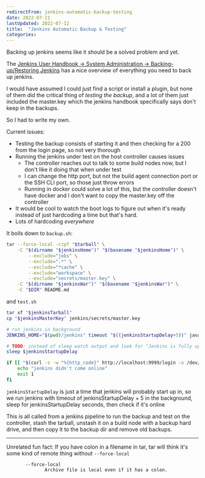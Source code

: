 ```yaml
---
redirectFrom: jenkins-automatic-backup-testing
date: 2022-07-11
lastUpdated: 2022-07-12
title:  "Jenkins Automatic Backup & Testing"
categories:
---
```


Backing up jenkins seems like it should be a solved problem and yet.

<!--excerpt-->

The [Jenkins User Handbook -> System Administration -> Backing-up/Restoring Jenkins](https://www.jenkins.io/doc/book/system-administration/backing-up/)  has a nice overview of everything you need to back up jenkins.

I would have assumed I could just find a script or install a plugin, but none of them did the critical thing of *testing the backup*, and a lot of them just included the master.key which the jenkins handbook specifically says don't keep in the backups.

So I had to write my own.


Current issues:
* Testing the backup consists of starting it and then checking for a 200 from the login page, so not very thorough
* Running the jenkins under test on the host controller causes issues
  * The controller reaches out to talk to some build nodes now, but I don't like it doing that when under test
  * I can change the http port, but not the build agent connection port or the SSH CLI port, so those just throw errors
  * Running in docker could solve a lot of this, but the controller doesn't have docker and I don't want to copy the master.key off the controller
* It would be cool to watch the boot logs to figure out when it's ready instead of just hardcoding a time but that's hard.
* Lots of hardcoding *everywhere*


It boils down to `backup.sh`:
```sh
tar --force-local -czpf "$tarball" \
    -C "$(dirname "$jenkinsHome")" "$(basename "$jenkinsHome")" \
        --exclude="jobs" \
        --exclude=".*" \
        --exclude="*cache" \
        --exclude="workspace" \
        --exclude="secrets/master.key" \
    -C "$(dirname "$jenkinsWar")" "$(basename "$jenkinsWar")" \
    -C "$DIR" README.md
```

and `test.sh`
```sh
tar xf "$jenkinsTarball"
cp "$jenkinsMasterKey" jenkins/secrets/master.key

# run jenkins in background
JENKINS_HOME="$(pwd)/jenkins" timeout "$((jenkinsStartupDelay+5))" java -jar "$(pwd)/jenkins.war" --httpPort=9999 &

# TODO: instead of sleep watch output and look for "Jenkins is fully up and running"
sleep $jenkinsStartupDelay

if [[ "$(curl -s -w "%{http_code}" http://localhost:9999/login -o /dev/null)" != "200" ]]; then
    echo "jenkins didn't come online"
    exit 1
fi
```
`jenkinsStartupDelay` is just a time that jenkins will probably start up in, so we run jenkins with timeout of jenkinsStartupDelay + 5 in the background, sleep for jenkinsStartupDelay seconds, then check if it's online

This is all called from a jenkins pipeline to run the backup and test on the controller, stash the tarball, unstash it on a build node with a backup hard drive, and then copy it to the backup dir and remove old backups.


----
Unrelated fun fact: If you have colon in a filename in tar, tar will think it's some kind of remote thing without `--force-local`
```
       --force-local
              Archive file is local even if it has a colon.
```
                     

